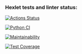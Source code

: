 ### Hexlet tests and linter status:
[![Actions Status](https://github.com/ivanvasutinskiy/python-project-50/actions/workflows/hexlet-check.yml/badge.svg)](https://github.com/ivanvasutinskiy/python-project-50/actions)

[![Python CI](https://github.com/ivanvasutinskiy/python-project-50/actions/workflows/main.yaml/badge.svg)](https://github.com/ivanvasutinskiy/python-project-50/actions/workflows/main.yaml)

[![Maintainability](https://api.codeclimate.com/v1/badges/773d277682748a9d4c75/maintainability)](https://codeclimate.com/github/ivanvasutinskiy/python-project-50/maintainability)

[![Test Coverage](https://api.codeclimate.com/v1/badges/773d277682748a9d4c75/test_coverage)](https://codeclimate.com/github/ivanvasutinskiy/python-project-50/test_coverage)